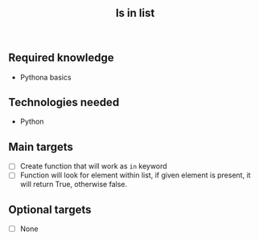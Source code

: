 <h2 align="center">Is in list</h2>

<br>

## Required knowledge 

- Pythona basics

## Technologies needed

- Python

## Main targets

- [ ] Create function that will work as `in`  keyword
- [ ] Function will look for element within list, if given element is present, it will return True, otherwise false.

## Optional targets

- [ ] None
